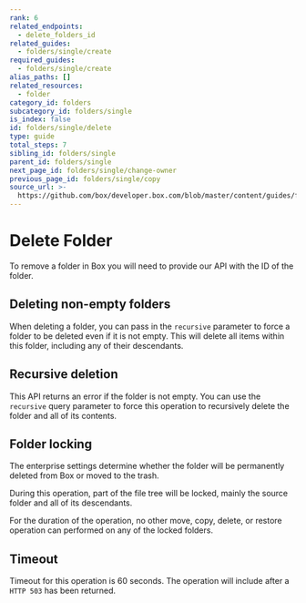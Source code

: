 ```yaml
---
rank: 6
related_endpoints:
  - delete_folders_id
related_guides:
  - folders/single/create
required_guides:
  - folders/single/create
alias_paths: []
related_resources:
  - folder
category_id: folders
subcategory_id: folders/single
is_index: false
id: folders/single/delete
type: guide
total_steps: 7
sibling_id: folders/single
parent_id: folders/single
next_page_id: folders/single/change-owner
previous_page_id: folders/single/copy
source_url: >-
  https://github.com/box/developer.box.com/blob/master/content/guides/folders/single/delete.md
---
```


# Delete Folder

To remove a folder in Box you will need to provide our API with the ID of the
folder.

<Samples id='delete_folders_id' >

</Samples>

## Deleting non-empty folders

When deleting a folder, you can pass in the `recursive` parameter to
force a folder to be deleted even if it is not empty. This will delete all
items within this folder, including any of their descendants.

## Recursive deletion

This API returns an error if the folder is not empty. You
can use the `recursive` query parameter to force this
operation to recursively delete the folder and all of its
contents.

## Folder locking

The enterprise settings determine whether the folder will
be permanently deleted from Box or moved to the trash.

During this operation, part of the file tree will be locked, mainly
the source folder and all of its descendants.

For the duration of the operation, no other move, copy, delete, or restore
operation can performed on any of the locked folders.

## Timeout

Timeout for this operation is 60 seconds. The operation will include
after a `HTTP 503` has been returned.
